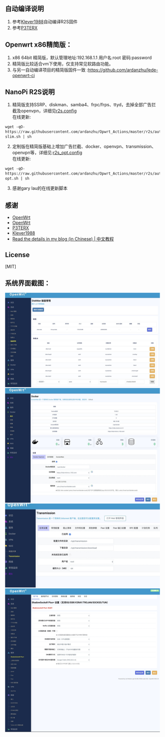 ## 自动编译说明
1. 参考[Klever1988](https://github.com/klever1988/nanopi-openwrt)自动编译R2S固件
2. 参考[P3TERX](https://github.com/P3TERX/Actions-OpenWrt)


## Openwrt x86精简版：
1. x86 64bit 精简版，默认管理地址:192.168.1.1 用户名:root 密码:password
2. 精简版比较适合vm下使用，仅支持常见软路由功能。
3. 与另一自动编译项目的精简版固件一致 :https://github.com/ardanzhu/lede-openwrt-ci


## NanoPi R2S说明

1. 精简版支持SSRP、diskman、samba4、frpc/frps、ttyd，去掉全部广告拦截及openvpn，详细见[r2s.config]( ./r2s.config)
<br> 在线更新:
```
wget -qO- https://raw.githubusercontent.com/ardanzhu/Opwrt_Actions/master/r2s/autoupdate-slim.sh | sh
```
2. 定制版在精简版基础上增加广告拦截、docker、openvpn、transmission、openvpn等，详细见:[r2s_opt.config]( ./r2s_opt.config)
<br> 在线更新:
```
wget -qO- https://raw.githubusercontent.com/ardanzhu/Opwrt_Actions/master/r2s/autoupdate-opt.sh | sh
```
3. 感谢gary lau的在线更新脚本


## 感谢
- [OpenWrt](https://github.com/openwrt/openwrt)
- [OpenWrt](https://github.com/openwrt/openwrt)
- [P3TERX](https://github.com/P3TERX/Actions-OpenWrt)
- [Klever1988](https://github.com/klever1988/nanopi-openwrt)
- [Read the details in my blog (in Chinese) | 中文教程](https://p3terx.com/archives/build-openwrt-with-github-actions.html)


## License
[MIT]


## 系统界面截图：
![diskman](pic/diskman.jpg)
![dockerman](pic/docker.jpg)
![transmission](pic/transmission.jpg)
![opentomcat](pic/opentomcat.png)
